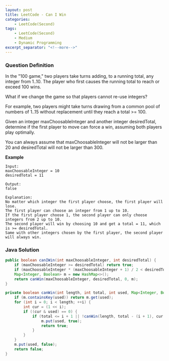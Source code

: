 ```yaml
---
layout: post
title: LeetCode - Can I Win
categories:
    - LeetCode(Second)
tags:
    - LeetCode(Second)
    - Medium
    - Dynamic Programming
excerpt_separator: "<!--more-->"
---
```


### Question Definition
In the "100 game," two players take turns adding, to a running total, any integer from 1..10. The player who first causes the running total to reach or exceed 100 wins.

What if we change the game so that players cannot re-use integers?

For example, two players might take turns drawing from a common pool of numbers of 1..15 without replacement until they reach a total >= 100.

Given an integer maxChoosableInteger and another integer desiredTotal, determine if the first player to move can force a win, assuming both players play optimally.

You can always assume that maxChoosableInteger will not be larger than 20 and desiredTotal will not be larger than 300.
<!--more-->
**Example**
```
Input:
maxChoosableInteger = 10
desiredTotal = 11

Output:
false

Explanation:
No matter which integer the first player choose, the first player will lose.
The first player can choose an integer from 1 up to 10.
If the first player choose 1, the second player can only choose integers from 2 up to 10.
The second player will win by choosing 10 and get a total = 11, which is >= desiredTotal.
Same with other integers chosen by the first player, the second player will always win.
```
### Java Solution
```java
public boolean canIWin(int maxChoosableInteger, int desiredTotal) {
    if (maxChoosableInteger >= desiredTotal) return true;
    if (maxChoosableInteger * (maxChoosableInteger + 1) / 2 < desiredTotal) return false;
    Map<Integer, Boolean> m = new HashMap<>();
    return canWin(maxChoosableInteger, desiredTotal, 0, m);
}

private boolean canWin(int length, int total, int used, Map<Integer, Boolean> m) {
    if (m.containsKey(used)) return m.get(used);
    for (int i = 0; i < length; ++i) {
        int cur = (1 << i);
        if ((cur & used) == 0) {
            if (total <= i + 1 || !canWin(length, total - (i + 1), cur | used, m)) {
                m.put(used, true);
                return true;
            }
        }
    }
    m.put(used, false);
    return false;
}
```